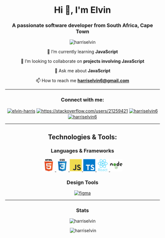 <div align="center">
<h1>Hi 👋, I'm Elvin</h1>
<h3>A passionate software developer from South Africa, Cape Town</h3>

<p> <img src="https://komarev.com/ghpvc/?username=harriselvin&label=Profile%20views&color=0e75b6&style=flat" alt="harriselvin" /> </p>

 🌱 I’m currently learning **JavaScript**

 👯 I’m looking to collaborate on **projects involving JavaScript**

 💬 Ask me about **JavaScript**

📫 How to reach me **harriselvin6@gmail.com**

<hr>

<h3>Connect with me:</h3>
<p>
<a href="https://linkedin.com/in/elvin-harris" target="blank"><img align="center" src="https://raw.githubusercontent.com/rahuldkjain/github-profile-readme-generator/master/src/images/icons/Social/linked-in-alt.svg" alt="elvin-harris" height="30" width="40" /></a>
<a href="https://stackoverflow.com/users/https://stackoverflow.com/users/21259421" target="blank"><img align="center" src="https://raw.githubusercontent.com/rahuldkjain/github-profile-readme-generator/master/src/images/icons/Social/stack-overflow.svg" alt="https://stackoverflow.com/users/21259421" height="30" width="40" /></a>
<a href="https://instagram.com/harriselvin6" target="blank"><img align="center" src="https://raw.githubusercontent.com/rahuldkjain/github-profile-readme-generator/master/src/images/icons/Social/instagram.svg" alt="harriselvin6" height="30" width="40" /></a>
<a href="https://twitter.com/harriselvin6" target="blank"><img align="center" src="https://raw.githubusercontent.com/rahuldkjain/github-profile-readme-generator/master/src/images/icons/Social/twitter.svg" alt="harriselvin6" height="30" width="40" /></a>
</p>

<hr>

<h2>Technologies & Tools:</h2>
<h3>Languages & Frameworks</h3>

<p>
<a href="https://www.w3.org/html/" target="_blank" rel="noreferrer"> <img src="https://raw.githubusercontent.com/devicons/devicon/master/icons/html5/html5-original-wordmark.svg" alt="html5" width="40" height="40"/> </a>
<a href="https://www.w3schools.com/css/" target="_blank" rel="noreferrer"> <img src="https://raw.githubusercontent.com/devicons/devicon/master/icons/css3/css3-original-wordmark.svg" alt="css3" width="40" height="40"/> </a>
<a href="https://developer.mozilla.org/en-US/docs/Web/JavaScript" target="_blank" rel="noreferrer"> <img src="https://raw.githubusercontent.com/devicons/devicon/master/icons/javascript/javascript-original.svg" alt="javascript" width="40" height="40"/> </a>
<a href="https://www.typescriptlang.org" target="_blank" rel="noreferrer"> <img src="https://raw.githubusercontent.com/devicons/devicon/master/icons/typescript/typescript-original.svg" alt="typescript" width="40" height="40"/> </a>
<a href="https://reactjs.org/" target="_blank" rel="noreferrer"> <img src="https://raw.githubusercontent.com/devicons/devicon/master/icons/react/react-original-wordmark.svg" alt="react" width="40" height="40"/> </a>
<a href="https://nodejs.org" target="_blank" rel="noreferrer"> <img src="https://raw.githubusercontent.com/devicons/devicon/master/icons/nodejs/nodejs-original-wordmark.svg" alt="nodejs" width="40" height="40"/> </a>
</p>

<p>
<h3>Design Tools</h3>
<a href="https://www.figma.com/" target="_blank" rel="noreferrer"> <img src="https://www.vectorlogo.zone/logos/figma/figma-icon.svg" alt="figma" width="40" height="40"/> </a> 
</p>

<hr>

<h3>Stats</h3>

<p><img src="https://github-readme-stats.vercel.app/api/top-langs?username=harriselvin&show_icons=true&locale=en&layout=compact" alt="harriselvin" /></p>

<p>&nbsp;<img src="https://github-readme-stats.vercel.app/api?username=harriselvin&show_icons=true&locale=en" alt="harriselvin" /></p>

</div>

<!---
harriselvin/harriselvin is a ✨ special ✨ repository because its `README.md` (this file) appears on your GitHub profile.
You can click the Preview link to take a look at your changes.
--->
